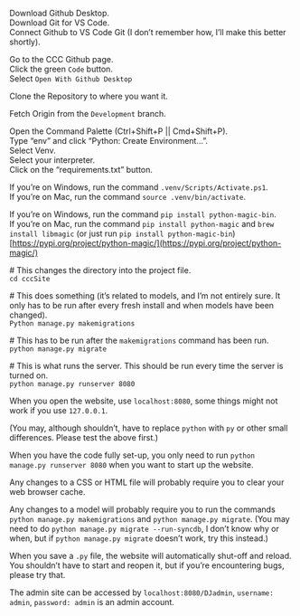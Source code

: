 	  
Download Github Desktop.  
Download Git for VS Code.  
Connect Github to VS Code Git (I don’t remember how, I’ll make this better shortly).

Go to the CCC Github page.  
	Click the green `Code` button.  
	Select `Open With Github Desktop`

Clone the Repository to where you want it.

Fetch Origin from the `Development` branch.

Open the Command Palette (Ctrl+Shift+P || Cmd+Shift+P).   
	Type “env” and click “Python: Create Environment…”.  
	Select Venv.  
	Select your interpreter.   
	Click on the “requirements.txt” button.

If you’re on Windows, run the command `.venv/Scripts/Activate.ps1`.  
If you’re on Mac, run the command `source .venv/bin/activate`.

If you’re on Windows, run the command `pip install python-magic-bin`.  
If you’re on Mac, run the command `pip install python-magic` and `brew install libmagic` (or just run `pip install python-magic-bin`)  
	[https://pypi.org/project/python-magic/](https://pypi.org/project/python-magic/)

\# This changes the directory into the project file.  
`cd cccSite` 

\# This does something (it’s related to models, and I’m not entirely sure. It only has to be run after every fresh install and when models have been changed).  
`Python manage.py makemigrations`

\# This has to be run after the `makemigrations` command has been run.  
`python manage.py migrate`

\# This is what runs the server. This should be run every time the server is turned on.  
`python manage.py runserver 8080`

When you open the website, use `localhost:8080`, some things might not work if you use `127.0.0.1`.

(You may, although shouldn’t, have to replace `python` with `py` or other small differences. Please test the above first.)

When you have the code fully set-up, you only need to run `python manage.py runserver 8080` when you want to start up the website.

Any changes to a CSS or HTML file will probably require you to clear your web browser cache.

Any changes to a model will probably require you to run the commands `python manage.py makemigrations` and `python manage.py migrate`. (You may need to do `python manage.py migrate --run-syncdb`, I don’t know why or when, but if `python manage.py migrate` doesn’t work, try this instead.)

When you save a `.py` file, the website will automatically shut-off and reload. You shouldn’t have to start and reopen it, but if you’re encountering bugs, please try that.

The admin site can be accessed by `localhost:8080/DJadmin`, `username: admin`, `password: admin` is an admin account.